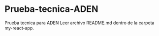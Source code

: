 # Prueba-tecnica-ADEN
Prueba tecnica para ADEN
Leer archivo README.md dentro de la carpeta my-react-app.
